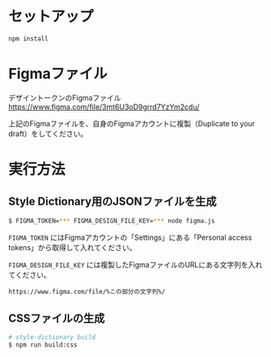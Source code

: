 # セットアップ

```bash
npm install
```

# Figmaファイル

デザイントークンのFigmaファイル
https://www.figma.com/file/3mt6U3oD9grrd7YzYm2cdu/

上記のFigmaファイルを、自身のFigmaアカウントに複製（Duplicate to your draft）をしてください。

# 実行方法

## Style Dictionary用のJSONファイルを生成

```bash
$ FIGMA_TOKEN=*** FIGMA_DESIGN_FILE_KEY=*** node figma.js
```

`FIGMA_TOKEN` にはFigmaアカウントの「Settings」にある「Personal access tokens」から取得して入れてください。

`FIGMA_DESIGN_FILE_KEY` には複製したFigmaファイルのURLにある文字列を入れてください。

```
https://www.figma.com/file/%この部分の文字列%/
```

## CSSファイルの生成

```bash
# style-dictionary build
$ npm run build:css
```